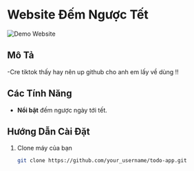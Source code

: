 # Website Đếm Ngược Tết

![Demo Website](https://i.imgur.com/UgS0S7u.png)

## Mô Tả

-Cre tiktok thấy hay nên up github cho anh em lấy về dùng !!

## Các Tính Năng

- **Nổi bật** đếm ngược ngày tới tết.

## Hướng Dẫn Cài Đặt

1. Clone máy của bạn
   ```sh
   git clone https://github.com/your_username/todo-app.git
